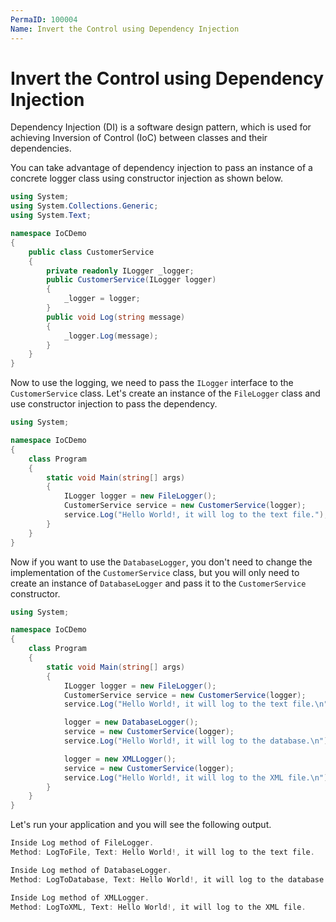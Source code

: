 ```yaml
---
PermaID: 100004
Name: Invert the Control using Dependency Injection
---
```


# Invert the Control using Dependency Injection

Dependency Injection (DI) is a software design pattern, which is used for achieving Inversion of Control (IoC) between classes and their dependencies.

You can take advantage of dependency injection to pass an instance of a concrete logger class using constructor injection as shown below.

```csharp
using System;
using System.Collections.Generic;
using System.Text;

namespace IoCDemo
{
    public class CustomerService
    {
        private readonly ILogger _logger;
        public CustomerService(ILogger logger)
        {
            _logger = logger;
        }
        public void Log(string message)
        {
            _logger.Log(message);
        }
    }
}
```

Now to use the logging, we need to pass the `ILogger` interface to the `CustomerService` class. Let's create an instance of the `FileLogger` class and use constructor injection to pass the dependency.

```csharp
using System;

namespace IoCDemo
{
    class Program
    {
        static void Main(string[] args)
        {
            ILogger logger = new FileLogger();
            CustomerService service = new CustomerService(logger);
            service.Log("Hello World!, it will log to the text file.");
        }
    }
}
```

Now if you want to use the `DatabaseLogger`, you don't need to change the implementation of the `CustomerService` class, but you will only need to create an instance of `DatabaseLogger` and pass it to the `CustomerService` constructor.

```csharp
using System;

namespace IoCDemo
{
    class Program
    {
        static void Main(string[] args)
        {
            ILogger logger = new FileLogger();
            CustomerService service = new CustomerService(logger);
            service.Log("Hello World!, it will log to the text file.\n");

            logger = new DatabaseLogger();
            service = new CustomerService(logger);
            service.Log("Hello World!, it will log to the database.\n");

            logger = new XMLLogger();
            service = new CustomerService(logger);
            service.Log("Hello World!, it will log to the XML file.\n");
        }
    }
}
```
 
Let's run your application and you will see the following output.

```csharp
Inside Log method of FileLogger.
Method: LogToFile, Text: Hello World!, it will log to the text file.

Inside Log method of DatabaseLogger.
Method: LogToDatabase, Text: Hello World!, it will log to the database.

Inside Log method of XMLLogger.
Method: LogToXML, Text: Hello World!, it will log to the XML file.
```

